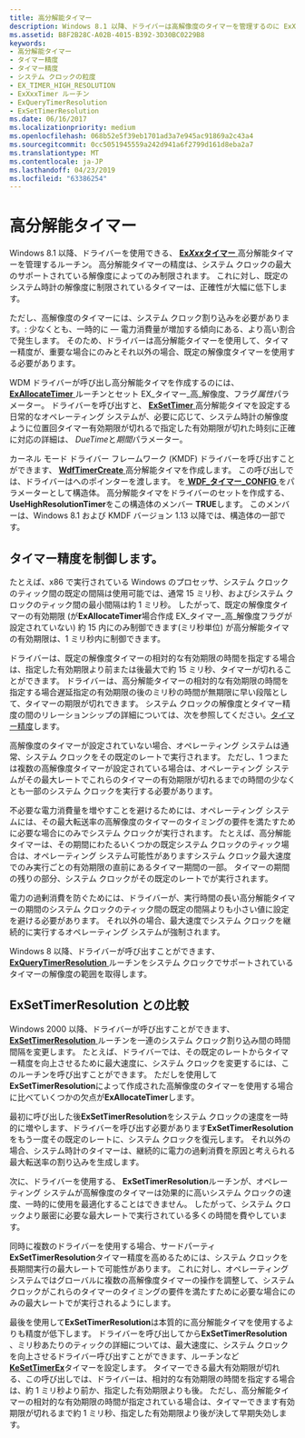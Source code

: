 ```yaml
---
title: 高分解能タイマー
description: Windows 8.1 以降、ドライバーは高解像度のタイマーを管理するのに ExXxxTimer ルーチンを使用できます。
ms.assetid: B8F2B28C-A02B-4015-B392-3D30BC0229B8
keywords:
- 高分解能タイマー
- タイマー精度
- タイマー精度
- システム クロックの粒度
- EX_TIMER_HIGH_RESOLUTION
- ExXxxTimer ルーチン
- ExQueryTimerResolution
- ExSetTimerResolution
ms.date: 06/16/2017
ms.localizationpriority: medium
ms.openlocfilehash: 068b52e5f39eb1701ad3a7e945ac91869a2c43a4
ms.sourcegitcommit: 0cc5051945559a242d941a6f2799d161d8eba2a7
ms.translationtype: MT
ms.contentlocale: ja-JP
ms.lasthandoff: 04/23/2019
ms.locfileid: "63386254"
---
```

# <a name="high-resolution-timers"></a>高分解能タイマー


Windows 8.1 以降、ドライバーを使用できる、 [ **Ex*Xxx*タイマー** ](exxxxtimer-routines-and-ex-timer-objects.md)高分解能タイマーを管理するルーチン。 高分解能タイマーの精度は、システム クロックの最大のサポートされている解像度によってのみ制限されます。 これに対し、既定のシステム時計の解像度に制限されているタイマーは、正確性が大幅に低下します。

ただし、高解像度のタイマーには、システム クロック割り込みを必要があります。: 少なくとも、一時的に — 電力消費量が増加する傾向にある、より高い割合で発生します。 そのため、ドライバーは高分解能タイマーを使用して、タイマー精度が、重要な場合にのみとそれ以外の場合、既定の解像度タイマーを使用する必要があります。

WDM ドライバーが呼び出し高分解能タイマを作成するのには、 [ **ExAllocateTimer** ](https://msdn.microsoft.com/library/windows/hardware/dn265179)ルーチンとセット EX\_タイマー\_高\_解像度、フラグ*属性*パラメーター。 ドライバーを呼び出すと、 [ **ExSetTimer** ](https://msdn.microsoft.com/library/windows/hardware/dn265188)高分解能タイマを設定する日常的なオペレーティング システムが、必要に応じて、システム時計の解像度ように位置回タイマー有効期限が切れるで指定した有効期限が切れた時刻に正確に対応の詳細は、 *DueTime*と*期間*パラメーター。

カーネル モード ドライバー フレームワーク (KMDF) ドライバーを呼び出すことができます、 [ **WdfTimerCreate** ](https://msdn.microsoft.com/library/windows/hardware/ff550050)高分解能タイマを作成します。 この呼び出しでは、ドライバーはへのポインターを渡します。 を[ **WDF\_タイマー\_CONFIG** ](https://msdn.microsoft.com/library/windows/hardware/ff552519)をパラメーターとして構造体。 高分解能タイマをドライバーのセットを作成する、 **UseHighResolutionTimer**をこの構造体のメンバー **TRUE**します。 このメンバーは、Windows 8.1 および KMDF バージョン 1.13 以降では、構造体の一部です。

## <a name="controlling-timer-accuracy"></a>タイマー精度を制御します。


たとえば、x86 で実行されている Windows のプロセッサ、システム クロックのティック間の既定の間隔は使用可能では、通常 15 ミリ秒、およびシステム クロックのティック間の最小間隔は約 1 ミリ秒。 したがって、既定の解像度タイマーの有効期限 (が**ExAllocateTimer**場合作成 EX\_タイマー\_高\_解像度フラグが設定されていない) 約 15 内にのみ制御できます(ミリ秒単位) が高分解能タイマの有効期限は、1 ミリ秒内に制御できます。

ドライバーは、既定の解像度タイマーの相対的な有効期限の時間を指定する場合は、指定した有効期限より前または後最大で約 15 ミリ秒、タイマーが切れることができます。 ドライバーは、高分解能タイマーの相対的な有効期限の時間を指定する場合遅延指定の有効期限の後のミリ秒の時間が無期限に早い段階として、タイマーの期限が切れできます。 システム クロックの解像度とタイマー精度の間のリレーションシップの詳細については、次を参照してください。[タイマー精度](timer-accuracy.md)します。

高解像度のタイマーが設定されていない場合、オペレーティング システムは通常、システム クロックをその既定のレートで実行されます。 ただし、1 つまたは複数の高解像度タイマーが設定されている場合は、オペレーティング システムがその最大レートでこれらのタイマーの有効期限が切れるまでの時間の少なくとも一部のシステム クロックを実行する必要があります。

不必要な電力消費量を増やすことを避けるためには、オペレーティング システムには、その最大転送率の高解像度のタイマーのタイミングの要件を満たすために必要な場合にのみでシステム クロックが実行されます。 たとえば、高分解能タイマーは、その期間にわたるいくつかの既定システム クロックのティック場合は、オペレーティング システム可能性がありますシステム クロック最大速度でのみ実行ごとの有効期限の直前にあるタイマー期間の一部。 タイマーの期間の残りの部分、システム クロックがその既定のレートでが実行されます。

電力の過剰消費を防ぐためには、ドライバーが、実行時間の長い高分解能タイマーの期間のシステム クロックのティック間の既定の間隔よりも小さい値に設定を避ける必要があります。 それ以外の場合、最大速度でシステム クロックを継続的に実行するオペレーティング システムが強制されます。

Windows 8 以降、ドライバーが呼び出すことができます、 [ **ExQueryTimerResolution** ](https://msdn.microsoft.com/library/windows/hardware/dn275969)ルーチンをシステム クロックでサポートされているタイマーの解像度の範囲を取得します。

## <a name="comparison-to-exsettimerresolution"></a>ExSetTimerResolution との比較


Windows 2000 以降、ドライバーが呼び出すことができます、 [ **ExSetTimerResolution** ](calling-exsettimerresolution-while-processing-a-power-irp.md)ルーチンを一連のシステム クロック割り込み間の時間間隔を変更します。 たとえば、ドライバーでは、その既定のレートからタイマー精度を向上させるために最大速度に、システム クロックを変更するには、このルーチンを呼び出すことができます。 ただしを使用して**ExSetTimerResolution**によって作成された高解像度のタイマーを使用する場合に比べていくつかの欠点が**ExAllocateTimer**します。

最初に呼び出した後**ExSetTimerResolution**をシステム クロックの速度を一時的に増やします、ドライバーを呼び出す必要があります**ExSetTimerResolution**をもう一度その既定のレートに、システム クロックを復元します。 それ以外の場合、システム時計のタイマーは、継続的に電力の過剰消費を原因と考えられる最大転送率の割り込みを生成します。

次に、ドライバーを使用する、 **ExSetTimerResolution**ルーチンが、オペレーティング システムが高解像度のタイマーは効果的に高いシステム クロックの速度、一時的に使用を最適化することはできません。 したがって、システム クロックより厳密に必要な最大レートで実行されている多くの時間を費やしています。

同時に複数のドライバーを使用する場合、サードパーティ**ExSetTimerResolution**タイマー精度を高めるためには、システム クロックを長期間実行の最大レートで可能性があります。 これに対し、オペレーティング システムではグローバルに複数の高解像度タイマーの操作を調整して、システム クロックがこれらのタイマーのタイミングの要件を満たすために必要な場合にのみの最大レートでが実行されるようにします。

最後を使用して**ExSetTimerResolution**は本質的に高分解能タイマを使用するよりも精度が低下します。 ドライバーを呼び出してから**ExSetTimerResolution** 、ミリ秒あたりのティックの詳細については、最大速度に、システム クロックを向上させるドライバー呼び出すことができます、ルーチンなど[ **KeSetTimerEx**](https://msdn.microsoft.com/library/windows/hardware/ff553292)タイマーを設定します。 タイマーできる最大有効期限が切れる、この呼び出しでは、ドライバーは、相対的な有効期限の時間を指定する場合は、約 1 ミリ秒より前か、指定した有効期限よりも後。 ただし、高分解能タイマーの相対的な有効期限の時間が指定されている場合は、タイマーできます有効期限が切れるまで約 1 ミリ秒、指定した有効期限より後が決して早期失効します。

 

 




